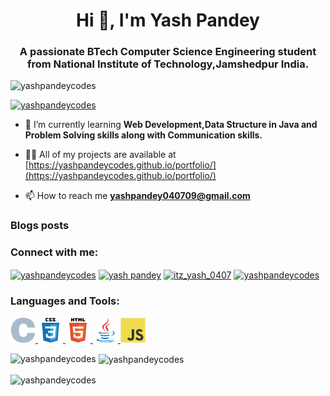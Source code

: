 <h1 align="center">Hi 👋, I'm Yash Pandey</h1>
<h3 align="center">A passionate BTech Computer Science Engineering student from National Institute of Technology,Jamshedpur India.</h3>

<p align="left"> <img src="https://komarev.com/ghpvc/?username=yashpandeycodes&label=Profile%20views&color=0e75b6&style=flat" alt="yashpandeycodes" /> </p>

<p align="left"> <a href="https://github.com/ryo-ma/github-profile-trophy"><img src="https://github-profile-trophy.vercel.app/?username=yashpandeycodes" alt="yashpandeycodes" /></a> </p>

- 🌱 I’m currently learning **Web Development,Data Structure in Java and Problem Solving skills along with Communication skills.**

- 👨‍💻 All of my projects are available at [https://yashpandeycodes.github.io/portfolio/](https://yashpandeycodes.github.io/portfolio/)

- 📫 How to reach me **yashpandey040709@gmail.com**

### Blogs posts
<!-- BLOG-POST-LIST:START -->
<!-- BLOG-POST-LIST:END -->

<h3 align="left">Connect with me:</h3>
<p align="left">
<a href="https://dev.to/yashpandeycodes" target="blank"><img align="center" src="https://raw.githubusercontent.com/rahuldkjain/github-profile-readme-generator/master/src/images/icons/Social/devto.svg" alt="yashpandeycodes" height="30" width="40" /></a>
<a href="https://linkedin.com/in/yash pandey" target="blank"><img align="center" src="https://raw.githubusercontent.com/rahuldkjain/github-profile-readme-generator/master/src/images/icons/Social/linked-in-alt.svg" alt="yash pandey" height="30" width="40" /></a>
<a href="https://instagram.com/itz_yash_0407" target="blank"><img align="center" src="https://raw.githubusercontent.com/rahuldkjain/github-profile-readme-generator/master/src/images/icons/Social/instagram.svg" alt="itz_yash_0407" height="30" width="40" /></a>
<a href="https://www.leetcode.com/yashpandeycodes" target="blank"><img align="center" src="https://raw.githubusercontent.com/rahuldkjain/github-profile-readme-generator/master/src/images/icons/Social/leet-code.svg" alt="yashpandeycodes" height="30" width="40" /></a>
</p>

<h3 align="left">Languages and Tools:</h3>
<p align="left"> <a href="https://www.cprogramming.com/" target="_blank" rel="noreferrer"> <img src="https://raw.githubusercontent.com/devicons/devicon/master/icons/c/c-original.svg" alt="c" width="40" height="40"/> </a> <a href="https://www.w3schools.com/css/" target="_blank" rel="noreferrer"> <img src="https://raw.githubusercontent.com/devicons/devicon/master/icons/css3/css3-original-wordmark.svg" alt="css3" width="40" height="40"/> </a> <a href="https://www.w3.org/html/" target="_blank" rel="noreferrer"> <img src="https://raw.githubusercontent.com/devicons/devicon/master/icons/html5/html5-original-wordmark.svg" alt="html5" width="40" height="40"/> </a> <a href="https://www.java.com" target="_blank" rel="noreferrer"> <img src="https://raw.githubusercontent.com/devicons/devicon/master/icons/java/java-original.svg" alt="java" width="40" height="40"/> </a> <a href="https://developer.mozilla.org/en-US/docs/Web/JavaScript" target="_blank" rel="noreferrer"> <img src="https://raw.githubusercontent.com/devicons/devicon/master/icons/javascript/javascript-original.svg" alt="javascript" width="40" height="40"/> </a> </p>

<p><img align="left" src="https://github-readme-stats.vercel.app/api/top-langs?username=yashpandeycodes&show_icons=true&locale=en&layout=compact" alt="yashpandeycodes" /></p>

<p>&nbsp;<img align="center" src="https://github-readme-stats.vercel.app/api?username=yashpandeycodes&show_icons=true&locale=en" alt="yashpandeycodes" /></p>

<p><img align="center" src="https://github-readme-streak-stats.herokuapp.com/?user=yashpandeycodes&" alt="yashpandeycodes" /></p>
